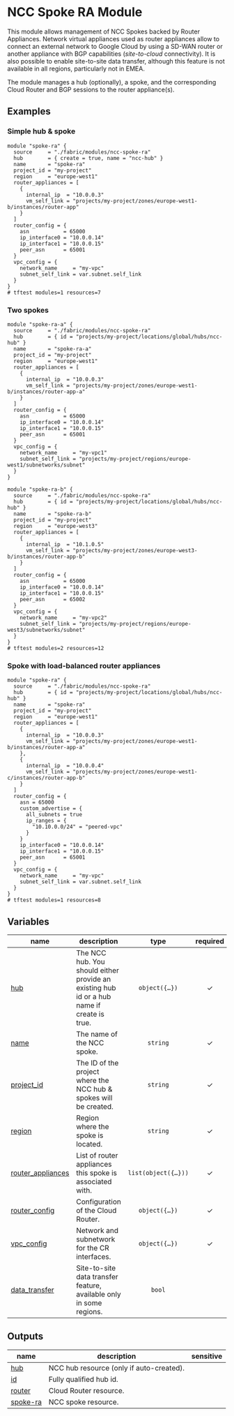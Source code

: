 # NCC Spoke RA Module

This module allows management of NCC Spokes backed by Router Appliances. Network virtual appliances used as router appliances allow to connect an external network to Google Cloud by using a SD-WAN router or another appliance with BGP capabilities (_site-to-cloud_ connectivity). It is also possible to enable site-to-site data transfer, although this feature is not available in all regions, particularly not in EMEA.

The module manages a hub (optionally), a spoke, and the corresponding Cloud Router and BGP sessions to the router appliance(s).

## Examples

### Simple hub & spoke

```hcl
module "spoke-ra" {
  source     = "./fabric/modules/ncc-spoke-ra"
  hub        = { create = true, name = "ncc-hub" }
  name       = "spoke-ra"
  project_id = "my-project"
  region     = "europe-west1"
  router_appliances = [
    {
      internal_ip  = "10.0.0.3"
      vm_self_link = "projects/my-project/zones/europe-west1-b/instances/router-app"
    }
  ]
  router_config = {
    asn           = 65000
    ip_interface0 = "10.0.0.14"
    ip_interface1 = "10.0.0.15"
    peer_asn      = 65001
  }
  vpc_config = {
    network_name     = "my-vpc"
    subnet_self_link = var.subnet.self_link
  }
}
# tftest modules=1 resources=7
```

### Two spokes

```hcl
module "spoke-ra-a" {
  source     = "./fabric/modules/ncc-spoke-ra"
  hub        = { id = "projects/my-project/locations/global/hubs/ncc-hub" }
  name       = "spoke-ra-a"
  project_id = "my-project"
  region     = "europe-west1"
  router_appliances = [
    {
      internal_ip  = "10.0.0.3"
      vm_self_link = "projects/my-project/zones/europe-west1-b/instances/router-app-a"
    }
  ]
  router_config = {
    asn           = 65000
    ip_interface0 = "10.0.0.14"
    ip_interface1 = "10.0.0.15"
    peer_asn      = 65001
  }
  vpc_config = {
    network_name     = "my-vpc1"
    subnet_self_link = "projects/my-project/regions/europe-west1/subnetworks/subnet"
  }
}

module "spoke-ra-b" {
  source     = "./fabric/modules/ncc-spoke-ra"
  hub        = { id = "projects/my-project/locations/global/hubs/ncc-hub" }
  name       = "spoke-ra-b"
  project_id = "my-project"
  region     = "europe-west3"
  router_appliances = [
    {
      internal_ip  = "10.1.0.5"
      vm_self_link = "projects/my-project/zones/europe-west3-b/instances/router-app-b"
    }
  ]
  router_config = {
    asn           = 65000
    ip_interface0 = "10.0.0.14"
    ip_interface1 = "10.0.0.15"
    peer_asn      = 65002
  }
  vpc_config = {
    network_name     = "my-vpc2"
    subnet_self_link = "projects/my-project/regions/europe-west3/subnetworks/subnet"
  }
}
# tftest modules=2 resources=12
```

### Spoke with load-balanced router appliances

```hcl
module "spoke-ra" {
  source     = "./fabric/modules/ncc-spoke-ra"
  hub        = { id = "projects/my-project/locations/global/hubs/ncc-hub" }
  name       = "spoke-ra"
  project_id = "my-project"
  region     = "europe-west1"
  router_appliances = [
    {
      internal_ip  = "10.0.0.3"
      vm_self_link = "projects/my-project/zones/europe-west1-b/instances/router-app-a"
    },
    {
      internal_ip  = "10.0.0.4"
      vm_self_link = "projects/my-project/zones/europe-west1-c/instances/router-app-b"
    }
  ]
  router_config = {
    asn = 65000
    custom_advertise = {
      all_subnets = true
      ip_ranges = {
        "10.10.0.0/24" = "peered-vpc"
      }
    }
    ip_interface0 = "10.0.0.14"
    ip_interface1 = "10.0.0.15"
    peer_asn      = 65001
  }
  vpc_config = {
    network_name     = "my-vpc"
    subnet_self_link = var.subnet.self_link
  }
}
# tftest modules=1 resources=8
```
<!-- BEGIN TFDOC -->

## Variables

| name | description | type | required | default |
|---|---|:---:|:---:|:---:|
| [hub](variables.tf#L23) | The NCC hub. You should either provide an existing hub id or a hub name if create is true. | <code title="object&#40;&#123;&#10;  create      &#61; optional&#40;bool, false&#41;&#10;  description &#61; optional&#40;string&#41;&#10;  id          &#61; optional&#40;string&#41;&#10;  name        &#61; optional&#40;string&#41;&#10;&#125;&#41;">object&#40;&#123;&#8230;&#125;&#41;</code> | ✓ |  |
| [name](variables.tf#L37) | The name of the NCC spoke. | <code>string</code> | ✓ |  |
| [project_id](variables.tf#L42) | The ID of the project where the NCC hub & spokes will be created. | <code>string</code> | ✓ |  |
| [region](variables.tf#L47) | Region where the spoke is located. | <code>string</code> | ✓ |  |
| [router_appliances](variables.tf#L52) | List of router appliances this spoke is associated with. | <code title="list&#40;object&#40;&#123;&#10;  internal_ip  &#61; string&#10;  vm_self_link &#61; string&#10;&#125;&#41;&#41;">list&#40;object&#40;&#123;&#8230;&#125;&#41;&#41;</code> | ✓ |  |
| [router_config](variables.tf#L60) | Configuration of the Cloud Router. | <code title="object&#40;&#123;&#10;  asn &#61; number&#10;  custom_advertise &#61; optional&#40;object&#40;&#123;&#10;    all_subnets &#61; bool&#10;    ip_ranges   &#61; map&#40;string&#41;&#10;  &#125;&#41;&#41;&#10;  ip_interface0   &#61; string&#10;  ip_interface1   &#61; string&#10;  keepalive       &#61; optional&#40;number&#41;&#10;  peer_asn        &#61; number&#10;  routes_priority &#61; optional&#40;number, 100&#41;&#10;&#125;&#41;">object&#40;&#123;&#8230;&#125;&#41;</code> | ✓ |  |
| [vpc_config](variables.tf#L76) | Network and subnetwork for the CR interfaces. | <code title="object&#40;&#123;&#10;  network_name     &#61; string&#10;  subnet_self_link &#61; string&#10;&#125;&#41;">object&#40;&#123;&#8230;&#125;&#41;</code> | ✓ |  |
| [data_transfer](variables.tf#L17) | Site-to-site data transfer feature, available only in some regions. | <code>bool</code> |  | <code>false</code> |

## Outputs

| name | description | sensitive |
|---|---|:---:|
| [hub](outputs.tf#L17) | NCC hub resource (only if auto-created). |  |
| [id](outputs.tf#L22) | Fully qualified hub id. |  |
| [router](outputs.tf#L27) | Cloud Router resource. |  |
| [spoke-ra](outputs.tf#L32) | NCC spoke resource. |  |

<!-- END TFDOC -->
